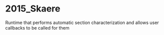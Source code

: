 # 2015_Skaere
Runtime that performs automatic section characterization and allows user callbacks to be called for them
